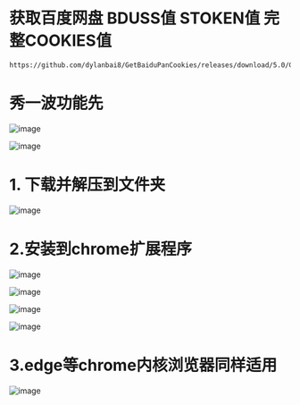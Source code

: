 # 获取百度网盘 BDUSS值 STOKEN值 完整COOKIES值

```
https://github.com/dylanbai8/GetBaiduPanCookies/releases/download/5.0/GetBaiduPanCookies.zip
```

# 秀一波功能先

![image](https://user-images.githubusercontent.com/26950227/128627434-e80a848f-a83b-4e32-9b12-131ea3c040b6.png)

![image](https://user-images.githubusercontent.com/26950227/128627508-e28813a8-3f6a-4d02-8b75-8bf28d8a5ce4.png)

# 1. 下载并解压到文件夹

![image](https://user-images.githubusercontent.com/26950227/128114036-f222386f-7328-4fc8-ad38-8581f1fb9968.png)

# 2.安装到chrome扩展程序

![image](https://user-images.githubusercontent.com/26950227/128114323-b814add4-efc7-4ae0-a999-03899bf0ff70.png)

![image](https://user-images.githubusercontent.com/26950227/128114415-0614ea61-2fe9-4f4c-b164-132333806f44.png)

![image](https://user-images.githubusercontent.com/26950227/128114511-8a0a1a7c-1b9e-4938-818b-f0183ba70d2b.png)

![image](https://user-images.githubusercontent.com/26950227/128114672-21d3212c-84aa-49ba-8824-c9a58c263cbc.png)

# 3.edge等chrome内核浏览器同样适用

![image](https://user-images.githubusercontent.com/26950227/128114950-23bd4c9c-9f19-429f-9ebe-5eae4fbe0a30.png)

